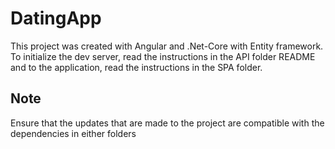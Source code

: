 # DatingApp

This project was created with Angular and .Net-Core with Entity framework. To initialize the dev server, read the instructions in the API folder README and to the application, read the instructions in the SPA folder.


## Note

Ensure that the updates that are made to the project are compatible with the dependencies in either folders